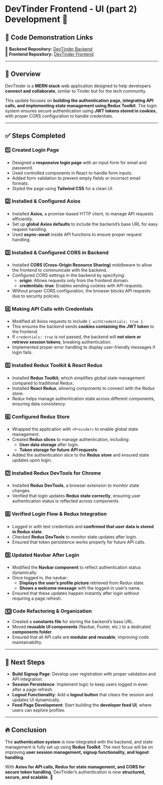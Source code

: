 # DevTinder Frontend - UI (part 2) Development 🚀

## 📌 Code Demonstration Links  
🔗 **Backend Repository:** [DevTinder Backend](https://github.com/akshadjaiswal/devTinder-backend)  
🔗 **Frontend Repository:** [DevTinder Frontend](https://github.com/akshadjaiswal/devTinder-frontend)  

---

## 📌 Overview  
DevTinder is a **MERN stack** web application designed to help developers **connect and collaborate**, similar to Tinder but for the tech community.  

This update focuses on **building the authentication page, integrating API calls, and implementing state management using Redux Toolkit**. The login system ensures secure authentication using **JWT tokens stored in cookies**, with proper CORS configuration to handle credentials.  

---

## ✅ Steps Completed  

### **1️⃣ Created Login Page**  
- Designed a **responsive login page** with an input form for email and password.  
- Used controlled components in React to handle form inputs.  
- Added form validation to prevent empty fields or incorrect email formats.  
- Styled the page using **Tailwind CSS** for a clean UI.  

### **2️⃣ Installed & Configured Axios**  
- Installed **Axios**, a promise-based HTTP client, to manage API requests efficiently.  
- Set up **global Axios defaults** to include the backend’s base URL for easy request handling.  
- Used **async-await** inside API functions to ensure proper request handling.  

### **3️⃣ Installed & Configured CORS in Backend**  
- Installed **CORS (Cross-Origin Resource Sharing)** middleware to allow the frontend to communicate with the backend.  
- Configured CORS settings in the backend by specifying:  
  - **origin**: Allows requests only from the frontend domain.  
  - **credentials: true**: Enables sending cookies with API requests.  
- Without proper CORS configuration, the browser blocks API requests due to security policies.  

### **4️⃣ Making API Calls with Credentials**  
- Modified all Axios requests to include `{ withCredentials: true }`.  
- This ensures the backend sends **cookies containing the JWT token** to the frontend.  
- If `credentials: true` is not passed, the backend will **not store or retrieve session tokens**, breaking authentication.  
- Implemented proper error handling to display user-friendly messages if login fails.  

### **5️⃣ Installed Redux Toolkit & React Redux**  
- Installed **Redux Toolkit**, which simplifies global state management compared to traditional Redux.  
- Installed **React Redux**, allowing components to connect with the Redux store.  
- Redux helps manage authentication state across different components, ensuring data consistency.  

### **6️⃣ Configured Redux Store**  
- Wrapped the application with `<Provider>` to enable global state management.  
- Created **Redux slices** to manage authentication, including:  
  - **User data storage** after login.  
  - **Token storage for future API requests**.  
- Added the authentication slice to the **Redux store** and ensured state updates upon login.  

### **7️⃣ Installed Redux DevTools for Chrome**  
- Installed **Redux DevTools**, a browser extension to monitor state changes.  
- Verified that login updates **Redux state correctly**, ensuring user authentication status is reflected across components.  

### **8️⃣ Verified Login Flow & Redux Integration**  
- Logged in with test credentials and **confirmed that user data is stored in Redux state**.  
- Checked **Redux DevTools** to monitor state updates after login.  
- Ensured that token persistence works properly for future API calls.  

### **9️⃣ Updated Navbar After Login**  
- Modified the **Navbar component** to reflect authentication status dynamically.  
- Once logged in, the navbar:  
  - **Displays the user’s profile picture** retrieved from Redux state.  
  - **Shows a welcome message** with the logged-in user’s name.  
- Ensured that these updates happen instantly after login without requiring a page refresh.  

### **🔟 Code Refactoring & Organization**  
- Created a **constants file** for storing the backend’s base URL.  
- Moved **reusable UI components** (Navbar, Footer, etc.) to a dedicated **components folder**.  
- Ensured that all API calls are **modular and reusable**, improving code maintainability.  

---

## 🎯 Next Steps  

- **Build Signup Page**: Develop user registration with proper validation and API integration.  
- **Session Persistence**: Implement logic to keep users logged in even after a page refresh.  
- **Logout Functionality**: Add a **logout button** that clears the session and updates UI dynamically.  
- **Feed Page Development**: Start building the **developer feed UI**, where users can explore profiles.  

---

## 🔥 Conclusion  
The **authentication system** is now integrated with the backend, and state management is fully set up using **Redux Toolkit**. The next focus will be on improving **user session management, signup functionality, and logout handling**.  

With **Axios for API calls, Redux for state management, and CORS for secure token handling**, DevTinder’s authentication is now **structured, secure, and scalable**. 🚀  
